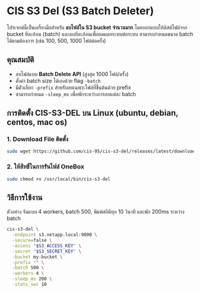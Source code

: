 # CIS S3 Del (S3 Batch Deleter)

โปรเจกต์นี้เป็นเครื่องมือสำหรับ **ลบไฟล์ใน S3 bucket จำนวนมาก** โดยออกแบบให้ลิสต์ไฟล์จาก bucket ทีละก้อน (batch) และลบทีละก้อนเพื่อลดผลกระทบต่อระบบ สามารถกำหนดขนาด batch ได้ตามต้องการ (เช่น 100, 500, 1000 ไฟล์ต่อครั้ง)


## คุณสมบัติ
- ลบไฟล์แบบ **Batch Delete API** (สูงสุด 1000 ไฟล์/ครั้ง)
- ตั้งค่า batch size ได้เองด้วย flag `-batch`
- มีตัวเลือก `-prefix` สำหรับลบเฉพาะไฟล์ที่ขึ้นต้นด้วย prefix
- สามารถกำหนด `-sleep_ms` เพื่อพักระหว่างการลบแต่ละ batch

## การติดตั้ง CIS-S3-DEL บน Linux (ubuntu, debian, centos, mac os)
### 1. Download File ติดตั้ง
```bash
sudo wget https://github.com/cis-95/cis-s3-del/releases/latest/download/cis-s3-del -O /usr/local/bin/cis-s3-del
```

### 2. ให้สิทธิ์ในการรันไฟล์ OneBox
```bash
sudo chmod +x /usr/local/bin/cis-s3-del
```

## วิธีการใช้งาน
ตัวอย่าง รันแบบ 4 workers, batch 500, พิมพ์สถิติทุก 10 วินาที และพัก 200ms ระหว่าง batch
```bash
cis-s3-del \
  -endpoint s3.netapp.local:9000 \
  -secure=false \
  -access "$S3_ACCESS_KEY" \
  -secret "$S3_SECRET_KEY" \
  -bucket my-bucket \
  -prefix "" \
  -batch 500 \
  -workers 4 \
  -sleep_ms 200 \
  -stats_sec 10
```